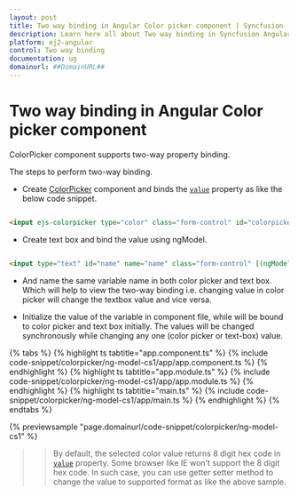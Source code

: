 ```yaml
---
layout: post
title: Two way binding in Angular Color picker component | Syncfusion
description: Learn here all about Two way binding in Syncfusion Angular Color picker component of Syncfusion Essential JS 2 and more.
platform: ej2-angular
control: Two way binding 
documentation: ug
domainurl: ##DomainURL##
---
```


# Two way binding in Angular Color picker component

ColorPicker component supports two-way property binding.

The steps to perform two-way binding.

* Create [ColorPicker](https://ej2.syncfusion.com/angular/documentation/color-picker/getting-started#getting-started)
component and binds the [`value`](https://ej2.syncfusion.com/angular/documentation/api/color-picker#value) property as like the below code snippet.

```html

<input ejs-colorpicker type="color" class="form-control" id="colorpicker" required [(value)]="value" name="colorpicker" />

```

* Create text box and bind the value using ngModel.

```html

<input type="text" id="name" name="name" class="form-control" [(ngModel)]="value" />

```

* And name the same variable name in both color picker and text box. Which will help to view
the two-way binding i.e. changing value in color picker will change the textbox value and vice versa.

* Initialize the value of the variable in component file, while will be bound to color picker and text
box initially. The values will be changed synchronously while changing any one (color picker or text-box) value.

{% tabs %}
{% highlight ts tabtitle="app.component.ts" %}
{% include code-snippet/colorpicker/ng-model-cs1/app/app.component.ts %}
{% endhighlight %}
{% highlight ts tabtitle="app.module.ts" %}
{% include code-snippet/colorpicker/ng-model-cs1/app/app.module.ts %}
{% endhighlight %}
{% highlight ts tabtitle="main.ts" %}
{% include code-snippet/colorpicker/ng-model-cs1/app/main.ts %}
{% endhighlight %}
{% endtabs %}
  
{% previewsample "page.domainurl/code-snippet/colorpicker/ng-model-cs1" %}

>> By default, the selected color value returns 8 digit hex code in [`value`](https://ej2.syncfusion.com/angular/documentation/api/color-picker#value) property. Some browser like IE won't support the 8 digit hex code. In such case, you can use getter setter method to change the value to supported format as like the above sample.
